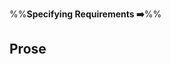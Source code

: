 <link rel="stylesheet" href="{{baseUrl}}/css/textbook.css">

<div class="website-content">

%%**Specifying Requirements :arrow_right:**%%

## Prose

<div id="main">

<include src="what/embed.md" />

</div>

</div>
